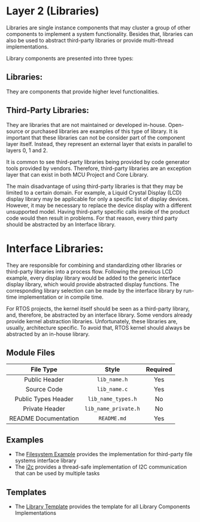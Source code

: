 # Layer 2 (Libraries)

Libraries are single instance components that may cluster a group of other components to implement a system functionality. Besides that, libraries can also be used to abstract third-party libraries or provide multi-thread implementations. 

Library components are presented into three types:

## Libraries: 
They are components that provide higher level functionalities.

## Third-Party Libraries:
They are libraries that are not maintained or developed in-house. Open-source or purchased libraries are examples of this type of library. It is important that these libraries can not be consider part of the component layer itself. Instead, they represent an external layer that exists in parallel to layers 0, 1 and 2.

It is common to see third-party libraries being provided by code generator tools provided by vendors. Therefore, third-party libraries are an exception layer that can exist in both MCU Project and Core Library.

The main disadvantage of using third-party libraries is that they may be limited to a certain domain. For example, a Liquid Crystal Display (LCD) display library may be applicable for only a specific list of display devices. However, it may be necessary to replace the device display with a different unsupported model. Having third-party specific calls inside of the product code would then result in problems. For that reason, every third party should be abstracted by an Interface library.

# Interface Libraries:
They are responsible for combining and standardizing other libraries or third-party libraries into a process flow. Following the previous LCD example, every display library would be added to the generic interface display library, which would provide abstracted display functions. The corresponding library selection can be made by the interface library by run-time implementation or in compile time.

For RTOS projects, the kernel itself should be seen as a third-party library, and, therefore, be abstracted by an interface library. Some vendors already provide kernel abstraction libraries. Unfortunately, these libraries are, usually, architecture specific. To avoid that, RTOS kernel should always be abstracted by an in-house library.

## Module Files

|      File Type       |        Style         | Required |
| :------------------: | :------------------: | :------: |
|    Public Header     |     `lib_name.h`     |   Yes    |
|     Source Code      |     `lib_name.c`     |   Yes    |
| Public Types Header  |  `lib_name_types.h`  |    No    |
|    Private Header    | `lib_name_private.h` |    No    |
| README Documentation |     `README.md`      |   Yes    |

## Examples
- The [Filesystem Example](examples/filesystem/) provides the implementation for third-party file systems interface library
- The [i2c](examples/i2c/) provides a thread-safe implementation of I2C communication that can be used by multiple tasks

## Templates
- The [Library Template](templates/library_name) provides the template for all Library Components Implementations


